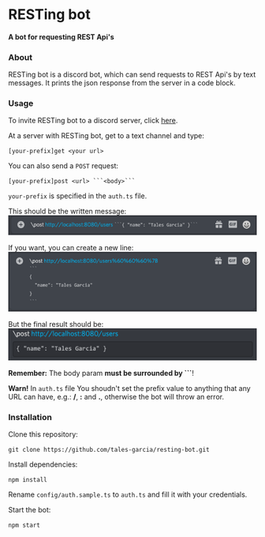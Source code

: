 # RESTing bot
#### A bot for requesting REST Api's

### About

RESTing bot is a discord bot, which can send requests to REST Api's by text messages. It prints the json response from the server in a code block.

### Usage

To invite RESTing bot to a discord server, click [here](https://discord.com/oauth2/authorize?client_id=785489602143322134&scope=bot).

At a server with RESTing bot, get to a text channel and type:
```
[your-prefix]get <your url>
```

You can also send a `POST` request:
```
[your-prefix]post <url> ```<body>```
```

`your-prefix` is specified in the `auth.ts` file.

This should be the written message:
![message](./docs/post-request.png)

If you want, you can create a new line:
![new-line](./docs/new-line-message.png)

But the final result should be:
![final](./docs/final-result-request.png)

**Remember:** The body param **must be surrounded by ```**!

**Warn!** In `auth.ts` file You shoudn't set the prefix value to anything that any URL can have, e.g.: **/**, **:** and **.**, otherwise the bot will throw an error.

### Installation

Clone this repository:
```shell
git clone https://github.com/tales-garcia/resting-bot.git
```

Install dependencies:
```shell
npm install
```

Rename `config/auth.sample.ts` to `auth.ts` and fill it with your credentials.

Start the bot:
```shell
npm start
```